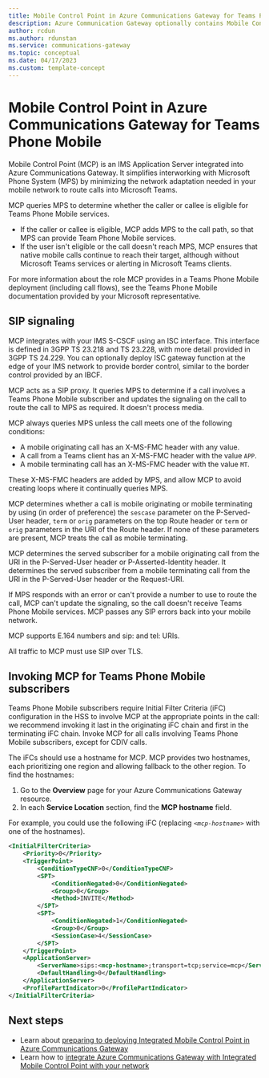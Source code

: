 ```yaml
---
title: Mobile Control Point in Azure Communications Gateway for Teams Phone Mobile
description: Azure Communication Gateway optionally contains Mobile Control Point for anchoring Teams Phone Mobile calls in the Microsoft Cloud
author: rcdun
ms.author: rdunstan
ms.service: communications-gateway
ms.topic: conceptual
ms.date: 04/17/2023
ms.custom: template-concept
---
```


# Mobile Control Point in Azure Communications Gateway for Teams Phone Mobile

Mobile Control Point (MCP) is an IMS Application Server integrated into Azure Communications Gateway. It simplifies interworking with Microsoft Phone System (MPS) by minimizing the network adaptation needed in your mobile network to route calls into Microsoft Teams.

MCP queries MPS to determine whether the caller or callee is eligible for Teams Phone Mobile services.

* If the caller or callee is eligible, MCP adds MPS to the call path, so that MPS can provide Team Phone Mobile services.
* If the user isn't eligible or the call doesn't reach MPS, MCP ensures that native mobile calls continue to reach their target, although without Microsoft Teams services or alerting in Microsoft Teams clients.

For more information about the role MCP provides in a Teams Phone Mobile deployment (including call flows), see the Teams Phone Mobile documentation provided by your Microsoft representative.

## SIP signaling

MCP integrates with your IMS S-CSCF using an ISC interface. This interface is defined in 3GPP TS 23.218 and TS 23.228, with more detail provided in 3GPP TS 24.229. You can optionally deploy ISC gateway function at the edge of your IMS network to provide border control, similar to the border control provided by an IBCF.

MCP acts as a SIP proxy. It queries MPS to determine if a call involves a Teams Phone Mobile subscriber and updates the signaling on the call to route the call to MPS as required. It doesn't process media. 

MCP always queries MPS unless the call meets one of the following conditions:

* A mobile originating call has an X-MS-FMC header with any value.
* A call from a Teams client has an X-MS-FMC header with the value `APP`.
* A mobile terminating call has an X-MS-FMC header with the value `MT`.

These X-MS-FMC headers are added by MPS, and allow MCP to avoid creating loops where it continually queries MPS.

MCP determines whether a call is mobile originating or mobile terminating by using (in order of preference) the `sescase` parameter on the P-Served-User header, `term` or `orig` parameters on the top Route header or `term` or `orig` parameters in the URI of the Route header. If none of these parameters are present, MCP treats the call as mobile terminating. 

MCP determines the served subscriber for a mobile originating call from the URI in the P-Served-User header or P-Asserted-Identity header.
It determines the served subscriber from a mobile terminating call from the URI in the P-Served-User header or the Request-URI.

If MPS responds with an error or can't provide a number to use to route the call, MCP can't update the signaling, so the call doesn't receive Teams Phone Mobile services. MCP passes any SIP errors back into your mobile network.

MCP supports E.164 numbers and sip: and tel: URIs.

All traffic to MCP must use SIP over TLS.

## Invoking MCP for Teams Phone Mobile subscribers

Teams Phone Mobile subscribers require Initial Filter Criteria (iFC) configuration in the HSS to involve MCP at the appropriate points in the call: we recommend invoking it last in the originating iFC chain and first in the terminating iFC chain. Invoke MCP for all calls involving Teams Phone Mobile subscribers, except for CDIV calls.

The iFCs should use a hostname for MCP. MCP provides two hostnames, each prioritizing one region and allowing fallback to the other region. To find the hostnames:

1. Go to the **Overview** page for your Azure Communications Gateway resource.
1. In each **Service Location** section, find the **MCP hostname** field.

For example, you could use the following iFC (replacing *`<mcp-hostname>`* with one of the hostnames).

```xml
<InitialFilterCriteria>
    <Priority>0</Priority>
    <TriggerPoint>
        <ConditionTypeCNF>0</ConditionTypeCNF>
        <SPT>
            <ConditionNegated>0</ConditionNegated>
            <Group>0</Group>
            <Method>INVITE</Method>
        </SPT>
        <SPT>
            <ConditionNegated>1</ConditionNegated>
            <Group>0</Group>
            <SessionCase>4</SessionCase>
        </SPT>
    </TriggerPoint>
    <ApplicationServer>
        <ServerName>sips:<mcp-hostname>;transport=tcp;service=mcp</ServerName>
        <DefaultHandling>0</DefaultHandling>
    </ApplicationServer>
    <ProfilePartIndicator>0</ProfilePartIndicator>
</InitialFilterCriteria>
```

## Next steps

- Learn about [preparing to deploying Integrated Mobile Control Point in Azure Communications Gateway](prepare-to-deploy.md)
- Learn how to [integrate Azure Communications Gateway with Integrated Mobile Control Point with your network](prepare-for-live-traffic-operator-connect.md)


